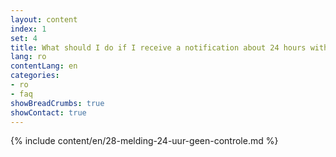 ```yaml
---
layout: content
index: 1
set: 4
title: What should I do if I receive a notification about 24 hours with no checks by the app?
lang: ro
contentLang: en
categories:
- ro
- faq
showBreadCrumbs: true
showContact: true
---
```

{% include content/en/28-melding-24-uur-geen-controle.md %}
